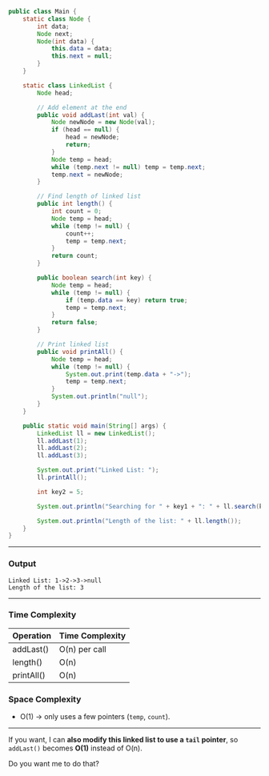 ```java
public class Main {
    static class Node {
        int data;
        Node next;
        Node(int data) {
            this.data = data;
            this.next = null;
        }
    }

    static class LinkedList {
        Node head;

        // Add element at the end
        public void addLast(int val) {
            Node newNode = new Node(val);
            if (head == null) {
                head = newNode;
                return;
            }
            Node temp = head;
            while (temp.next != null) temp = temp.next;
            temp.next = newNode;
        }

        // Find length of linked list
        public int length() {
            int count = 0;
            Node temp = head;
            while (temp != null) {
                count++;
                temp = temp.next;
            }
            return count;
        }

        public boolean search(int key) {
            Node temp = head;
            while (temp != null) {
                if (temp.data == key) return true;
                temp = temp.next;
            }
            return false;
        }

        // Print linked list
        public void printAll() {
            Node temp = head;
            while (temp != null) {
                System.out.print(temp.data + "->");
                temp = temp.next;
            }
            System.out.println("null");
        }
    }

    public static void main(String[] args) {
        LinkedList ll = new LinkedList();
        ll.addLast(1);
        ll.addLast(2);
        ll.addLast(3);

        System.out.print("Linked List: ");
        ll.printAll();

        int key2 = 5;

        System.out.println("Searching for " + key1 + ": " + ll.search(key1));

        System.out.println("Length of the list: " + ll.length());
    }
}
```

---

### **Output**

```
Linked List: 1->2->3->null
Length of the list: 3
```

---

### **Time Complexity**

| Operation  | Time Complexity |
| ---------- | --------------- |
| addLast()  | O(n) per call   |
| length()   | O(n)            |
| printAll() | O(n)            |

### **Space Complexity**

* O(1) → only uses a few pointers (`temp`, `count`).

---

If you want, I can **also modify this linked list to use a `tail` pointer**, so `addLast()` becomes **O(1)** instead of O(n).

Do you want me to do that?
